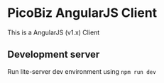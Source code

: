 # PicoBiz AngularJS Client
This is a AngularJS (v1.x) Client

## Development server
Run lite-server dev environment using `npm run dev`